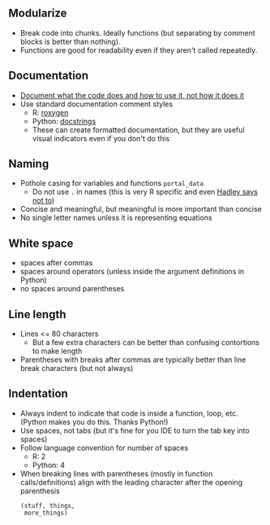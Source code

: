 ## Modularize

* Break code into chunks. Ideally functions (but separating by comment blocks is better than nothing).
* Functions are good for readability even if they aren't called repeatedly.

## Documentation

* [Document what the code does and how to use it, not how it does it](http://journals.plos.org/plosbiology/article?id=10.1371/journal.pbio.1001745#s8)
* Use standard documentation comment styles
    * R: [roxygen](http://r-pkgs.had.co.nz/man.html)
    * Python: [docstrings](https://www.python.org/dev/peps/pep-0257/)
    * These can create formatted documentation, but they are useful visual indicators even if you don't do this

## Naming

* Pothole casing for variables and functions `portal_data`
    * Do not use `.` in names (this is very R specific and even [Hadley says not to](http://adv-r.had.co.nz/Style.html))
* Concise and meaningful, but meaningful is more important than concise
* No single letter names unless it is representing equations

## White space

* spaces after commas
* spaces around operators (unless inside the argument definitions in Python)
* no spaces around parentheses

## Line length

* Lines <= 80 characters
    * But a few extra characters can be better than confusing contortions to make length
* Parentheses with breaks after commas are typically better than line break characters (but not always)

## Indentation

* Always indent to indicate that code is inside a function, loop, etc. (Python makes you do this. Thanks Python!)
* Use spaces, not tabs (but it's fine for you IDE to turn the tab key into spaces)
* Follow language convention for number of spaces
    * R: 2
    * Python: 4
* When breaking lines with parentheses (mostly in function calls/definitions) align with the leading character after the opening parenthesis
    ```
    (stuff, things,
     more_things)
    ```